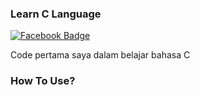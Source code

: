 ### Learn C Language
[![Facebook Badge](https://img.shields.io/badge/-Facebook-4267b2?style=flat-square&logo=Facebook&logoColor=white)](https://facebook.com/ExtremeBoy.GGUser/)

Code pertama saya dalam belajar bahasa C

### How To Use?

```pkg install clang

```

